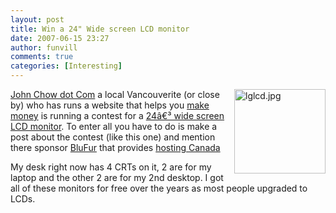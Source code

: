 ```yaml
---
layout: post
title: Win a 24" Wide screen LCD monitor 
date: 2007-06-15 23:27
author: funvill
comments: true
categories: [Interesting]
---
```

<a href="http://www.abluestar.com/blog/wp-content/uploads/2007/06/lglcd.jpg" title="lglcd.jpg"><img src="http://www.abluestar.com/blog/wp-content/uploads/2007/06/lglcd.thumbnail.jpg" alt="lglcd.jpg" align="right" height="135" width="146" /></a><a href="http://www.johnchow.com/">John Chow dot Com</a> a local Vancouverite (or close by) who has runs a website that helps you <a href="http://www.johnchow.com/make-money-online-recommended-money-makers/">make money</a> is running a contest for a <a href="http://www.johnchow.com/evil-blog-contest-win-a-24-wide-screen-lcd-monitor/">24â€³ wide screen LCD monitor</a>. To enter all you have to do is make a post about the contest (like this one) and mention there sponsor <a href="http://www.bluefur.com/">BluFur</a> that provides <a href="http://www.bluefur.com/">hosting Canada</a>

My desk right now has 4 CRTs on it, 2 are for my laptop and the other 2 are for my 2nd desktop. I got all of these monitors for free over the years as most people upgraded to LCDs.

